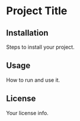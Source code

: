 # Project Title

## Installation
Steps to install your project.

## Usage
How to run and use it.

## License
Your license info.
